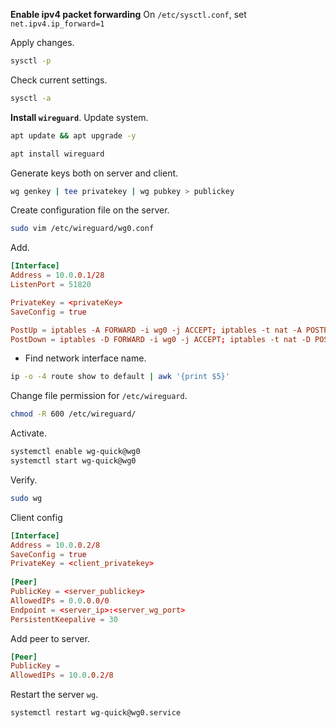 **Enable ipv4 packet forwarding**
On `/etc/sysctl.conf`,
set `net.ipv4.ip_forward=1`

Apply changes.
```sh
sysctl -p
```

Check current settings.
```sh
sysctl -a
```


**Install `wireguard`**.
Update system.
```sh
apt update && apt upgrade -y
```

```sh
apt install wireguard
```

Generate keys both on server and client.
```sh
wg genkey | tee privatekey | wg pubkey > publickey
```

Create configuration file on the server.
```sh
sudo vim /etc/wireguard/wg0.conf
```

Add.
```conf
[Interface]
Address = 10.0.0.1/28
ListenPort = 51820

PrivateKey = <privateKey>
SaveConfig = true

PostUp = iptables -A FORWARD -i wg0 -j ACCEPT; iptables -t nat -A POSTROUTING -o enX0 -j MASQUERADE;
PostDown = iptables -D FORWARD -i wg0 -j ACCEPT; iptables -t nat -D POSTROUTING -o enX0 -j MASQUERADE;
```

- Find network interface name.
```sh
ip -o -4 route show to default | awk '{print $5}'
```

Change file permission for `/etc/wireguard`.
```sh
chmod -R 600 /etc/wireguard/
```

Activate.
```sh
systemctl enable wg-quick@wg0
systemctl start wg-quick@wg0
```

Verify.
```sh
sudo wg
```



Client config
```conf
[Interface]  
Address = 10.0.0.2/8  
SaveConfig = true  
PrivateKey = <client_privatekey>  
  
[Peer]  
PublicKey = <server_publickey>  
AllowedIPs = 0.0.0.0/0  
Endpoint = <server_ip>:<server_wg_port>  
PersistentKeepalive = 30
```

Add peer to server.
```conf
[Peer]
PublicKey = 
AllowedIPs = 10.0.0.2/8
```

Restart the server `wg`.
```sh
systemctl restart wg-quick@wg0.service
```